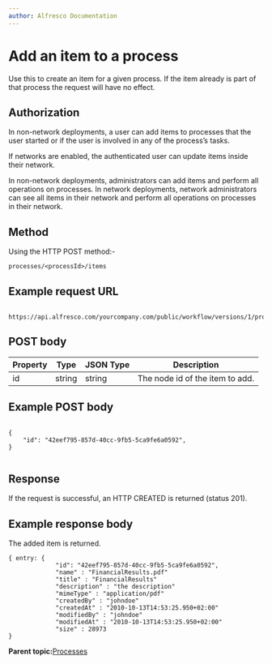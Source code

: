 ```yaml
---
author: Alfresco Documentation
---
```


# Add an item to a process

Use this to create an item for a given process. If the item already is part of that process the request will have no effect.

## Authorization

In non-network deployments, a user can add items to processes that the user started or if the user is involved in any of the process’s tasks.

If networks are enabled, the authenticated user can update items inside their network.

In non-network deployments, administrators can add items and perform all operations on processes. In network deployments, network administrators can see all items in their network and perform all operations on processes in their network.

## Method

Using the HTTP POST method:-

```
processes/<processId>/items
```

## Example request URL

```

https://api.alfresco.com/yourcompany.com/public/workflow/versions/1/processes/2/items
```

## POST body

|Property|Type|JSON Type|Description|
|--------|----|---------|-----------|
|id|string|string|The node id of the item to add.|

## Example POST body

```

{
    "id": "42eef795-857d-40cc-9fb5-5ca9fe6a0592",
}


```

## Response

If the request is successful, an HTTP CREATED is returned \(status 201\).

## Example response body

The added item is returned.

```
{ entry: {
             "id": "42eef795-857d-40cc-9fb5-5ca9fe6a0592",
             "name" : "FinancialResults.pdf"
             "title" : "FinancialResults"
             "description" : "the description"
             "mimeType" : "application/pdf"
             "createdBy" : "johndoe"
             "createdAt" : "2010-10-13T14:53:25.950+02:00"
             "modifiedBy" : "johndoe"
             "modifiedAt" : "2010-10-13T14:53:25.950+02:00"
             "size" : 28973
}
```

**Parent topic:**[Processes](../../../pra/1/concepts/act-processes.md)

